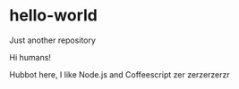 # hello-world
Just another repository

Hi humans!

Hubbot here, I like Node.js and Coffeescript zer
zerzerzerzr
